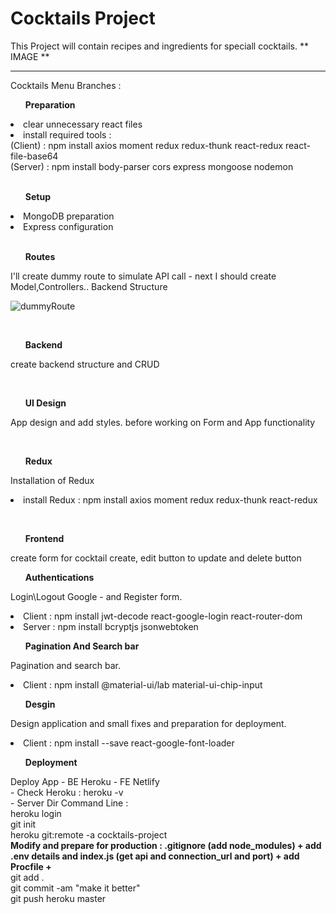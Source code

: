 # Cocktails Project

This Project will contain recipes and ingredients for speciall cocktails.
** IMAGE **

 <hr>

Cocktails Menu Branches :

<ul> <b> Preparation </b></ul>
<li> clear unnecessary react files </li>
<li> install required tools : <br> (Client) : npm install axios moment redux redux-thunk react-redux react-file-base64 <br> (Server) : npm install body-parser cors express mongoose nodemon  </li>
<br>
<ul><b> Setup </b> </ul>

<li> MongoDB preparation </li>
<li> Express configuration </li>
<br>
<ul> <b>Routes</b> </ul>

<p> I'll create dummy route to simulate API call - next I should create Model,Controllers.. Backend Structure </p>

![dummyRoute](https://user-images.githubusercontent.com/22063155/136864336-95328bdb-50f6-4848-87eb-54bf12d4eab3.JPG)

<br>
<ul> <b>Backend </b></ul>

<p> create backend structure and CRUD  </p>
<br>

<ul> <b>UI Design</b> </ul>

<p> App design and add styles. before working on Form and  App functionality </p>
<br>

<ul> <b>Redux </b> </ul>

<p>Installation of Redux 
<li> install Redux : npm install axios moment redux redux-thunk react-redux <br>  </li>
</p>
<br>

<ul> <b>Frontend</b> </ul>
<p> create form for cocktail create, edit button to update and delete button   </p>

<ul> <b>Authentications</b> </ul>
<p> Login\Logout Google - and Register form. </p>
<li> Client :  npm install jwt-decode react-google-login react-router-dom <br>  </li>
<li> Server :  npm install bcryptjs jsonwebtoken <br>  </li>

<ul> <b>Pagination And Search bar</b> </ul>
<p> Pagination and search bar. </p>
<li> Client :  npm install @material-ui/lab material-ui-chip-input<br>  </li>

<ul> <b>Desgin </b> </ul>
<p> Design application and small fixes and preparation for deployment. </p>
<li> Client : npm install --save react-google-font-loader<br>  </li>

<ul> <b>Deployment </b> </ul>
<p> Deploy App - BE Heroku - FE Netlify <br>
- Check Heroku :  heroku -v <br>
- Server Dir Command Line : <br>
heroku login <br>
git init <br>
heroku git:remote -a cocktails-project <br>
<b> Modify and prepare for production : .gitignore (add node_modules) + add .env details and index.js (get api and connection_url and port) + add Procfile +  </b> <br>
git add . <br>
git commit -am "make it better" <br>
git push heroku master <br>
</p>
